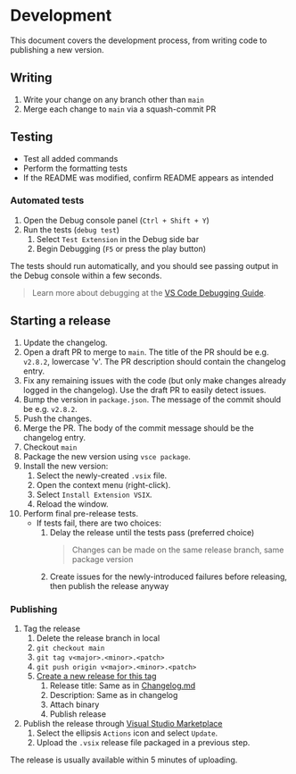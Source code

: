 # Development

This document covers the development process, from writing code to publishing a new version.

## Writing

1. Write your change on any branch other than `main`
1. Merge each change to `main` via a squash-commit PR

## Testing

-   Test all added commands
-   Perform the formatting tests
-   If the README was modified, confirm README appears as intended

### Automated tests

1. Open the Debug console panel (`Ctrl + Shift + Y`)
1. Run the tests (`debug test`)
    1. Select `Test Extension` in the Debug side bar
    1. Begin Debugging (`F5` or press the play button)

The tests should run automatically, and you should see passing output in the Debug console within a few seconds.

> Learn more about debugging at the [VS Code Debugging Guide](https://code.visualstudio.com/Docs/editor/debugging).

## Starting a release

1.  Update the changelog.
1.  Open a draft PR to merge to `main`. The title of the PR should be e.g. `v2.8.2`, lowercase 'v'. The PR description should contain the changelog entry.
1.  Fix any remaining issues with the code (but only make changes already logged in the changelog). Use the draft PR to easily detect issues.
1.  Bump the version in `package.json`. The message of the commit should be e.g. `v2.8.2`.
1.  Push the changes.
1.  Merge the PR. The body of the commit message should be the changelog entry.
1.  Checkout `main`
1.  Package the new version using `vsce package`.
1.  Install the new version:
    1. Select the newly-created `.vsix` file.
    1. Open the context menu (right-click).
    1. Select `Install Extension VSIX`.
    1. Reload the window.
1.  Perform final pre-release tests.
    -   If tests fail, there are two choices:
        1. Delay the release until the tests pass (preferred choice)
            > Changes can be made on the same release branch, same package version
        1. Create issues for the newly-introduced failures before releasing, then publish the release anyway

### Publishing

1. Tag the release
    1. Delete the release branch in local
    1. `git checkout main`
    1. `git tag v<major>.<minor>.<patch>`
    1. `git push origin v<major>.<minor>.<patch>`
    1. [Create a new release for this tag](https://github.com/mark-wiemer/vscode-autohotkey-plus-plus/tags)
        1. Release title: Same as in [Changelog.md](../Changelog.md)
        1. Description: Same as in changelog
        1. Attach binary
        1. Publish release
1. Publish the release through [Visual Studio Marketplace](https://marketplace.visualstudio.com/manage/publishers/mark-wiemer)
    1. Select the ellipsis `Actions` icon and select `Update`.
    1. Upload the `.vsix` release file packaged in a previous step.

The release is usually available within 5 minutes of uploading.
